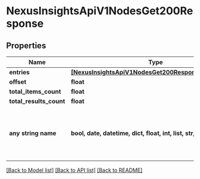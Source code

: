 # NexusInsightsApiV1NodesGet200Response


## Properties
Name | Type | Description | Notes
------------ | ------------- | ------------- | -------------
**entries** | [**[NexusInsightsApiV1NodesGet200ResponseEntriesInner]**](NexusInsightsApiV1NodesGet200ResponseEntriesInner.md) |  | [optional] 
**offset** | **float** |  | [optional] 
**total_items_count** | **float** |  | [optional] 
**total_results_count** | **float** |  | [optional] 
**any string name** | **bool, date, datetime, dict, float, int, list, str, none_type** | any string name can be used but the value must be the correct type | [optional]

[[Back to Model list]](../README.md#documentation-for-models) [[Back to API list]](../README.md#documentation-for-api-endpoints) [[Back to README]](../README.md)



